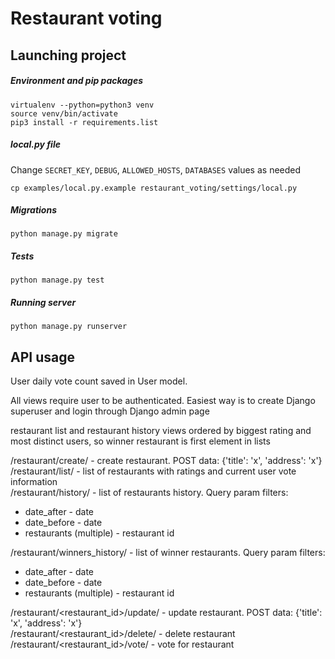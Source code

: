 # Restaurant voting

## Launching project

##### Environment and pip packages
```commandline
virtualenv --python=python3 venv
source venv/bin/activate
pip3 install -r requirements.list
```

##### local.py file
Change `SECRET_KEY`, `DEBUG`, `ALLOWED_HOSTS`, `DATABASES` values as needed
```commandline
cp examples/local.py.example restaurant_voting/settings/local.py
```

##### Migrations
```commandline
python manage.py migrate
```

##### Tests
```commandline
python manage.py test
```

##### Running server
```commandline
python manage.py runserver
```

## API usage

User daily vote count saved in User model.  

All views require user to be authenticated. Easiest way is to create Django superuser and login through Django admin page

restaurant list and restaurant history views ordered by biggest rating and most distinct users, so winner restaurant is first element in lists

/restaurant/create/ - create restaurant. POST data: {'title': 'x', 'address': 'x'}  
/restaurant/list/ - list of restaurants with ratings and current user vote information  
/restaurant/history/ - list of restaurants history. Query param filters:
- date_after - date
- date_before - date
- restaurants (multiple) - restaurant id

/restaurant/winners_history/ - list of winner restaurants. Query param filters:
- date_after - date
- date_before - date
- restaurants (multiple) - restaurant id

/restaurant/<restaurant_id>/update/ - update restaurant. POST data: {'title': 'x', 'address': 'x'}  
/restaurant/<restaurant_id>/delete/ - delete restaurant  
/restaurant/<restaurant_id>/vote/ - vote for restaurant

